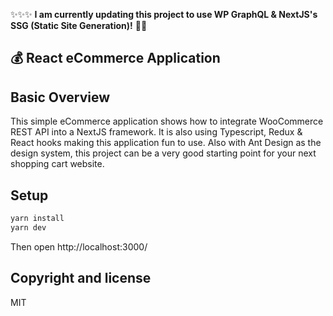 :sparkles::sparkles::sparkles: **I am currently updating this project to use WP GraphQL & NextJS's SSG (Static Site Generation)!** :tada::tada:

## :moneybag: React eCommerce Application
<!-- 
<p align="center">
  <img src="./doc/recording.gif">
</p> -->

## Basic Overview

This simple eCommerce application shows how to integrate WooCommerce REST API into a NextJS framework. It is also using Typescript, Redux & React hooks making this application fun to use. Also with Ant Design as the design system, this project can be a very good starting point for your next shopping cart website.

## Setup

```bash
yarn install
yarn dev
```

Then open http://localhost:3000/

## Copyright and license

MIT
